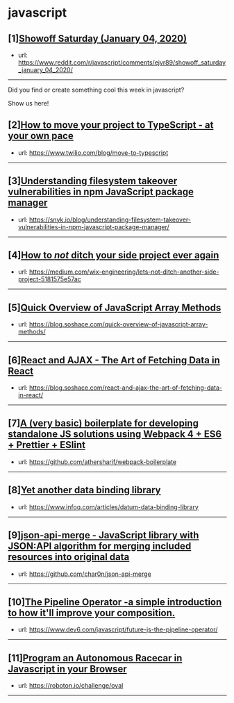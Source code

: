# javascript
## [1][Showoff Saturday (January 04, 2020)](https://www.reddit.com/r/javascript/comments/ejvr89/showoff_saturday_january_04_2020/)
- url: https://www.reddit.com/r/javascript/comments/ejvr89/showoff_saturday_january_04_2020/
---
Did you find or create something cool this week in javascript? 

Show us here!
## [2][How to move your project to TypeScript - at your own pace](https://www.reddit.com/r/javascript/comments/elkcow/how_to_move_your_project_to_typescript_at_your/)
- url: https://www.twilio.com/blog/move-to-typescript
---

## [3][Understanding filesystem takeover vulnerabilities in npm JavaScript package manager](https://www.reddit.com/r/javascript/comments/elqrjq/understanding_filesystem_takeover_vulnerabilities/)
- url: https://snyk.io/blog/understanding-filesystem-takeover-vulnerabilities-in-npm-javascript-package-manager/
---

## [4][How to *not* ditch your side project ever again](https://www.reddit.com/r/javascript/comments/elax7q/how_to_not_ditch_your_side_project_ever_again/)
- url: https://medium.com/wix-engineering/lets-not-ditch-another-side-project-5181575e57ac
---

## [5][Quick Overview of JavaScript Array Methods](https://www.reddit.com/r/javascript/comments/elqbt6/quick_overview_of_javascript_array_methods/)
- url: https://blog.soshace.com/quick-overview-of-javascript-array-methods/
---

## [6][React and AJAX - The Art of Fetching Data in React](https://www.reddit.com/r/javascript/comments/elqc4u/react_and_ajax_the_art_of_fetching_data_in_react/)
- url: https://blog.soshace.com/react-and-ajax-the-art-of-fetching-data-in-react/
---

## [7][A (very basic) boilerplate for developing standalone JS solutions using Webpack 4 + ES6 + Prettier + ESlint](https://www.reddit.com/r/javascript/comments/elkqoc/a_very_basic_boilerplate_for_developing/)
- url: https://github.com/athersharif/webpack-boilerplate
---

## [8][Yet another data binding library](https://www.reddit.com/r/javascript/comments/elsi2l/yet_another_data_binding_library/)
- url: https://www.infoq.com/articles/datum-data-binding-library
---

## [9][json-api-merge - JavaScript library with JSON:API algorithm for merging included resources into original data](https://www.reddit.com/r/javascript/comments/elshrx/jsonapimerge_javascript_library_with_jsonapi/)
- url: https://github.com/char0n/json-api-merge
---

## [10][The Pipeline Operator -a simple introduction to how it'll improve your composition.](https://www.reddit.com/r/javascript/comments/elf6jr/the_pipeline_operator_a_simple_introduction_to/)
- url: https://www.dev6.com/javascript/future-js-the-pipeline-operator/
---

## [11][Program an Autonomous Racecar in Javascript in your Browser](https://www.reddit.com/r/javascript/comments/elrekb/program_an_autonomous_racecar_in_javascript_in/)
- url: https://roboton.io/challenge/oval
---

